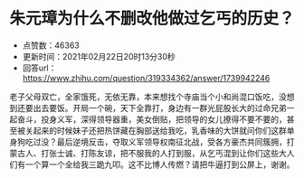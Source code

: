 # 朱元璋为什么不删改他做过乞丐的历史？
- 点赞数：46363
- 更新时间：2021年02月22日20时13分30秒
- 回答url：https://www.zhihu.com/question/319334362/answer/1739942246
<body>
 <p data-pid="71HDc78W">老子父母双亡，全家饿死，无依无靠，本来想找个寺庙当个小和尚混口饭吃，没想到还要出去要饭。开局一个碗，天下全靠打，身边有一群光屁股长大的过命兄弟一起奋斗，投身义军，深得领导器重，美女倒贴，把领导的女儿撩得不要不要的，甚至被关起来的时候妹子还把热饼藏在胸部送给我吃，乳香味的大饼就问你们这群单身狗吃过没？最后逆境反击，夺取义军领导权南征北战，受各方豪杰共同簇拥，打蒙古人、打张士诚、打陈友谅，把不服我的人打到服，从乞丐混到让你们这些大人们有一个算一个全给我三跪九叩。这不比博人传燃？请把牛逼打到公屏上，谢谢。</p>
</body>